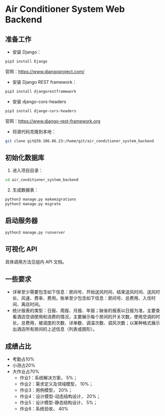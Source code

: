 # Air Conditioner System Web Backend

## 准备工作

- 安装 Django：

```bash
pip3 install Django
```

官网：https://www.djangoproject.com/

- 安装 Django REST framework：

```bash
pip3 install djangorestframework
```

- 安装 django-cors-headers

```bash
pip3 install django-cors-headers
```

官网：https://www.django-rest-framework.org

- 将源代码克隆到本地：

```bash
git clone git@39.106.86.23:/home/git/air_conditioner_system_backend
```

## 初始化数据库

1. 进入项目目录：

```bash
cd air_conditioner_system_backend
```

2. 生成数据表：

```bash
python3 manage.py makemigrations
python3 manage.py migrate       
```

## 启动服务器

```bash
python3 manage.py runserver 
```

## 可视化 API 

具体调用方法见组内 API 文档。

## 一些要求

- 详单至少需要包含如下信息：房间号、开始送风时间、结束送风时间、送风时长、风速、费率、费用。账单至少包含如下信息：房间号、总费用、入住时间、离店时间。
- 统计报表的类型：日报、周报、月报、年报；缺省的报表以日报为准，主要查看酒店空调使用和消费的情况，主要展示每个房间的开关次数，使用空调的时长，总费用，被调度的次数、详单数、调温次数、调风次数；以某种格式展示出酒店所有房间的上述信息（列表或图形）。

## 成绩占比

- 考勤占10%  
- 小测占20% 
- 大作业占70%
    - 作业1：系统解决方案， 5%；      
    - 作业2：需求定义及领域模型， 10%；  
    - 作业3：用例模型， 20%； 
    - 作业4：设计模型-动态结构设计， 20%； 
    - 作业5：设计模型-静态结构设计， 5%； 
    - 作业6：系统验收， 40%
